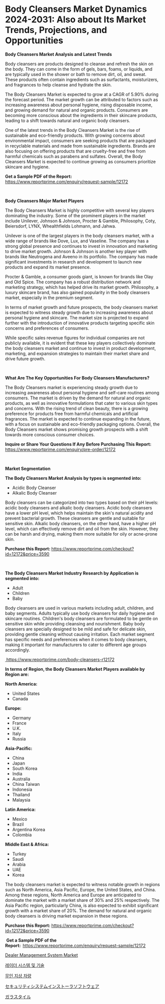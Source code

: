 <p><h1>Body Cleansers Market Dynamics 2024-2031: Also about Its Market Trends, Projections, and Opportunities</h1></p><p><strong>Body Cleansers Market Analysis and Latest Trends</strong></p>
<p><p>Body cleansers are products designed to cleanse and refresh the skin on the body. They can come in the form of gels, bars, foams, or liquids, and are typically used in the shower or bath to remove dirt, oil, and sweat. These products often contain ingredients such as surfactants, moisturizers, and fragrances to help cleanse and hydrate the skin.</p><p>The Body Cleansers Market is expected to grow at a CAGR of 5.90% during the forecast period. The market growth can be attributed to factors such as increasing awareness about personal hygiene, rising disposable income, and growing demand for natural and organic products. Consumers are becoming more conscious about the ingredients in their skincare products, leading to a shift towards natural and organic body cleansers.</p><p>One of the latest trends in the Body Cleansers Market is the rise of sustainable and eco-friendly products. With growing concerns about environmental impact, consumers are seeking products that are packaged in recyclable materials and made from sustainable ingredients. Brands are also focusing on offering products that are cruelty-free and free from harmful chemicals such as parabens and sulfates. Overall, the Body Cleansers Market is expected to continue growing as consumers prioritize skincare and hygiene.</p></p>
<p><strong>Get a Sample PDF of the Report:&nbsp;</strong> <a href="https://www.reportprime.com/enquiry/request-sample/12172">https://www.reportprime.com/enquiry/request-sample/12172</a></p>
<p>&nbsp;</p>
<p><strong>Body Cleansers Major Market Players</strong></p>
<p><p>The Body Cleansers Market is highly competitive with several key players dominating the industry. Some of the prominent players in the market include Unilever, Johnson & Johnson, Procter & Gamble, Philosophy, Coty, Beiersdorf, LYNX, Whealthfields Lohmann, and Jahwa.</p><p>Unilever is one of the largest players in the body cleansers market, with a wide range of brands like Dove, Lux, and Vaseline. The company has a strong global presence and continues to invest in innovation and marketing to drive market growth. Johnson & Johnson is another key player with brands like Neutrogena and Aveeno in its portfolio. The company has made significant investments in research and development to launch new products and expand its market presence.</p><p>Procter & Gamble, a consumer goods giant, is known for brands like Olay and Old Spice. The company has a robust distribution network and marketing strategy, which has helped drive its market growth. Philosophy, a luxury skincare brand, has also gained popularity in the body cleansers market, especially in the premium segment.</p><p>In terms of market growth and future prospects, the body cleansers market is expected to witness steady growth due to increasing awareness about personal hygiene and skincare. The market size is projected to expand further with the introduction of innovative products targeting specific skin concerns and preferences of consumers.</p><p>While specific sales revenue figures for individual companies are not publicly available, it is evident that these key players collectively dominate the body cleansers market and continue to invest in product development, marketing, and expansion strategies to maintain their market share and drive future growth.</p></p>
<p>&nbsp;</p>
<p><strong>What Are The Key Opportunities For Body Cleansers Manufacturers?</strong></p>
<p><p>The Body Cleansers market is experiencing steady growth due to increasing awareness about personal hygiene and self-care routines among consumers. The market is driven by the demand for natural and organic products, as well as innovative formulations that cater to various skin types and concerns. With the rising trend of clean beauty, there is a growing preference for products free from harmful chemicals and artificial fragrances. The market is expected to continue expanding in the future, with a focus on sustainable and eco-friendly packaging options. Overall, the Body Cleansers market shows promising growth prospects with a shift towards more conscious consumer choices.</p></p>
<p><strong>Inquire or Share Your Questions If Any Before Purchasing This Report:</strong> <a href="https://www.reportprime.com/enquiry/pre-order/12172">https://www.reportprime.com/enquiry/pre-order/12172</a></p>
<p>&nbsp;</p>
<p><strong>Market Segmentation</strong></p>
<p><strong>The Body Cleansers Market Analysis by types is segmented into:</strong></p>
<p><ul><li>Acidic Body Cleanser</li><li>Alkalic Body Cleanser</li></ul></p>
<p><p>Body cleansers can be categorized into two types based on their pH levels: acidic body cleansers and alkalic body cleansers. Acidic body cleansers have a lower pH level, which helps maintain the skin's natural acidity and prevent bacterial growth. These cleansers are gentle and suitable for sensitive skin. Alkalic body cleansers, on the other hand, have a higher pH level, which can effectively remove dirt and oil from the skin. However, they can be harsh and drying, making them more suitable for oily or acne-prone skin.</p></p>
<p><strong>Purchase this Report:&nbsp;</strong><a href="https://www.reportprime.com/checkout?id=12172&price=3590">https://www.reportprime.com/checkout?id=12172&price=3590</a></p>
<p>&nbsp;</p>
<p><strong>The Body Cleansers Market Industry Research by Application is segmented into:</strong></p>
<p><ul><li>Adult</li><li>Children</li><li>Baby</li></ul></p>
<p><p>Body cleansers are used in various markets including adult, children, and baby segments. Adults typically use body cleansers for daily hygiene and skincare routines. Children's body cleansers are formulated to be gentle on sensitive skin while providing cleansing and nourishment. Baby body cleansers are specially designed to be mild and safe for delicate skin, providing gentle cleaning without causing irritation. Each market segment has specific needs and preferences when it comes to body cleansers, making it important for manufacturers to cater to different age groups accordingly.</p></p>
<p><a href="https://www.reportprime.com/body-cleansers-r12172">&nbsp;https://www.reportprime.com/body-cleansers-r12172</a></p>
<p><strong>In terms of Region, the Body Cleansers Market Players available by Region are:</strong></p>
<p>
    <p> <strong> North America: </strong>
        <ul>
            <li>United States</li>
            <li>Canada</li>
        </ul>
        </p> 
    <p> <strong> Europe: </strong>
        <ul>
            <li>Germany</li>
            <li>France</li>
            <li>U.K.</li>
            <li>Italy</li>
            <li>Russia</li>
        </ul>
        </p> 
    <p> <strong> Asia-Pacific: </strong>
        <ul>
            <li>China</li>
            <li>Japan</li>
            <li>South Korea</li>
            <li>India</li>
            <li>Australia</li>
            <li>China Taiwan</li>
            <li>Indonesia</li>
            <li>Thailand</li>
            <li>Malaysia</li>
        </ul>
        </p> 
    <p> <strong> Latin America: </strong>
        <ul>
            <li>Mexico</li>
            <li>Brazil</li>
            <li>Argentina Korea</li>
            <li>Colombia</li>
        </ul>
        </p> 
    <p> <strong> Middle East & Africa: </strong>
        <ul>
            <li>Turkey</li>
            <li>Saudi</li>
            <li>Arabia</li>
            <li>UAE</li>
            <li>Korea</li>
        </ul>
    </p>
    </p>
<p><p>The body cleansers market is expected to witness notable growth in regions such as North America, Asia Pacific, Europe, the United States, and China. Among these regions, North America and Europe are anticipated to dominate the market with a market share of 30% and 25% respectively. The Asia Pacific region, particularly China, is also expected to exhibit significant growth with a market share of 20%. The demand for natural and organic body cleansers is driving market expansion in these regions.</p></p>
<p><strong>Purchase this Report: </strong><a href="https://www.reportprime.com/checkout?id=12172&price=3590">https://www.reportprime.com/checkout?id=12172&price=3590</a></p>
<p>&nbsp;<strong>Get a Sample PDF of the Report:&nbsp;&nbsp;</strong><a href="https://www.reportprime.com/enquiry/request-sample/12172">https://www.reportprime.com/enquiry/request-sample/12172</a></p>
<p><strong></strong></p>
<p><p><a href="https://issuu.com/reportprime-2/docs/dealer-management-system-market-size-2030.pptx">Dealer Management System Market</a></p><p><a href="https://medium.com/@joanacasper2001/%EB%A0%88%EC%9D%B4%EB%8D%94-%EC%8B%9C%EC%8A%A4%ED%85%9C-%EB%B0%8F-%EA%B8%B0%EC%88%A0-%EC%8B%9C%EC%9E%A5%EC%97%90-%EB%8C%80%ED%95%9C-%EC%8B%AC%EC%B8%B5%EC%A0%81%EC%9D%B8-%EB%B6%84%EC%84%9D-%EB%8F%99%ED%96%A5-%EC%8B%9C%EC%9E%A5-%EC%84%B8%EB%B6%84%ED%99%94-%EB%B0%8F-%EA%B2%BD%EC%9F%81-%EB%B6%84%EC%84%9D-5c44b342c311">레이더 시스템 및 기술</a></p><p><a href="https://medium.com/@joanacasper2001/%EB%AC%B4%EC%9D%B8-%EC%A7%80%EC%83%81-%EC%B0%A8%EB%9F%89-%EC%8B%9C%EC%9E%A5-%EA%B0%9C%EC%9A%94-2024%EB%85%84%EB%B6%80%ED%84%B0-2031%EB%85%84%EA%B9%8C%EC%A7%80%EC%9D%98-%EA%B8%80%EB%A1%9C%EB%B2%8C-%EC%8B%9C%EC%9E%A5-%EB%8F%99%ED%96%A5-%EB%B0%8F-%EC%A0%84%EB%A7%9D-b226605e4782">무인 지상 차량</a></p><p><a href="https://medium.com/@sdall21364/%E3%82%BB%E3%82%AD%E3%83%A5%E3%83%AA%E3%83%86%E3%82%A3%E3%82%B7%E3%82%B9%E3%83%86%E3%83%A0%E8%A8%AD%E7%BD%AE%E3%82%BD%E3%83%95%E3%83%88%E3%82%A6%E3%82%A7%E3%82%A2%E5%B8%82%E5%A0%B4%E8%A6%8F%E6%A8%A1%E3%81%AF-%E5%B9%B4%E5%B9%B3%E5%9D%87%E6%88%90%E9%95%B7%E7%8E%875-5-%E3%81%A7%E5%A2%97%E5%8A%A0%E3%81%97%E3%81%A6%E3%81%8A%E3%82%8A-%E3%81%93%E3%81%AE%E5%A0%B1%E5%91%8A%E6%9B%B8%E3%81%AF%E5%B8%82%E5%A0%B4%E3%82%BB%E3%82%B0%E3%83%A1%E3%83%B3%E3%83%86%E3%83%BC%E3%82%B7%E3%83%A7%E3%83%B3-%E6%88%90%E9%95%B7-%E3%81%8A%E3%82%88%E3%81%B32024%E5%B9%B4%E3%81%8B%E3%82%892031%E5%B9%B4%E3%81%BE%E3%81%A7%E3%81%AE%E4%BA%88%E6%B8%AC%E3%81%AB%E3%82%88%E3%82%8B%E5%88%86%E6%9E%90%E3%82%92%E3%82%AB%E3%83%90%E3%83%BC%E3%81%97%E3%81%A6%E3%81%84%E3%81%BE%E3%81%99-146a54092585">セキュリティシステムインストーラソフトウェア</a></p><p><a href="https://medium.com/@sdall21364/%E3%82%B0%E3%83%AD%E3%83%BC%E3%83%90%E3%83%AB%E3%82%AC%E3%83%A9%E3%82%B9%E3%82%BF%E3%82%A4%E3%83%AB%E5%B8%82%E5%A0%B4%E3%81%AE%E8%A6%8F%E6%A8%A1%E3%81%AF-%E5%B9%B4%E7%8E%8710-4-%E3%81%A7%E5%88%B0%E9%81%94%E3%81%99%E3%82%8B%E8%A6%8B%E8%BE%BC%E3%81%BF%E3%81%A7%E3%81%99-%E3%81%93%E3%81%AE%E3%83%AC%E3%83%9D%E3%83%BC%E3%83%88%E3%81%AF-%E5%B8%82%E5%A0%B4%E3%81%AE%E6%88%90%E9%95%B7-%E3%83%88%E3%83%AC%E3%83%B3%E3%83%89-%E6%A9%9F%E4%BC%9A-%E3%81%8A%E3%82%88%E3%81%B32024%E5%B9%B4%E3%81%8B%E3%82%892031%E5%B9%B4%E3%81%BE%E3%81%A7%E3%81%AE%E4%BA%88%E6%B8%AC%E3%82%92%E3%82%AB%E3%83%90%E3%83%BC%E3%81%97%E3%81%A6%E3%81%84%E3%81%BE%E3%81%99-d6f1634f1633">ガラスタイル</a></p></p>